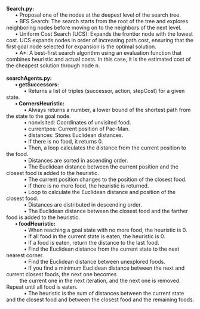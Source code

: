 **Search.py:** <br>
&nbsp;&nbsp;&nbsp;&nbsp;&nbsp;&nbsp;• Proposal one of the nodes at the deepest level of the search tree. <br>
&nbsp;&nbsp;&nbsp;&nbsp;&nbsp;&nbsp;• BFS Search: The search starts from the root of the tree and explores neighboring nodes
before moving on to the neighbors of the next level.  <br>
&nbsp;&nbsp;&nbsp;&nbsp;&nbsp;&nbsp;• Uniform Cost Search (UCS): Expands the frontier node with the lowest cost. UCS expands
nodes in order of increasing path cost, ensuring that the first goal node selected for
expansion is the optimal solution.  <br>
&nbsp;&nbsp;&nbsp;&nbsp;&nbsp;&nbsp;• A*: A best-first search algorithm using an evaluation function that combines heuristic and
actual costs. In this case, it is the estimated cost of the cheapest solution through node n.  <br>  <br>
**searchAgents.py:**  <br>
&nbsp;&nbsp;&nbsp;&nbsp;&nbsp;&nbsp;**• getSuccessors:**  <br>
&nbsp;&nbsp;&nbsp;&nbsp;&nbsp;&nbsp;&nbsp;&nbsp;&nbsp;&nbsp;&nbsp;&nbsp;• Returns a list of triples (successor, action, stepCost) for a given state.  <br>
&nbsp;&nbsp;&nbsp;&nbsp;&nbsp;&nbsp;**• CornersHeuristic:**  <br>
&nbsp;&nbsp;&nbsp;&nbsp;&nbsp;&nbsp;&nbsp;&nbsp;&nbsp;&nbsp;&nbsp;&nbsp;• Always returns a number, a lower bound of the shortest path from the state to the
goal node.  <br>
&nbsp;&nbsp;&nbsp;&nbsp;&nbsp;&nbsp;&nbsp;&nbsp;&nbsp;&nbsp;&nbsp;&nbsp;• nonvisited: Coordinates of unvisited food.  <br>
&nbsp;&nbsp;&nbsp;&nbsp;&nbsp;&nbsp;&nbsp;&nbsp;&nbsp;&nbsp;&nbsp;&nbsp;• currentpos: Current position of Pac-Man.  <br>
&nbsp;&nbsp;&nbsp;&nbsp;&nbsp;&nbsp;&nbsp;&nbsp;&nbsp;&nbsp;&nbsp;&nbsp;• distances: Stores Euclidean distances.  <br>
&nbsp;&nbsp;&nbsp;&nbsp;&nbsp;&nbsp;&nbsp;&nbsp;&nbsp;&nbsp;&nbsp;&nbsp;• If there is no food, it returns 0.  <br>
&nbsp;&nbsp;&nbsp;&nbsp;&nbsp;&nbsp;&nbsp;&nbsp;&nbsp;&nbsp;&nbsp;&nbsp;• Then, a loop calculates the distance from the current position to the food.  <br>
&nbsp;&nbsp;&nbsp;&nbsp;&nbsp;&nbsp;&nbsp;&nbsp;&nbsp;&nbsp;&nbsp;&nbsp;• Distances are sorted in ascending order.  <br>
&nbsp;&nbsp;&nbsp;&nbsp;&nbsp;&nbsp;&nbsp;&nbsp;&nbsp;&nbsp;&nbsp;&nbsp;• The Euclidean distance between the current position and the closest food is added to
the heuristic.  <br> 
&nbsp;&nbsp;&nbsp;&nbsp;&nbsp;&nbsp;&nbsp;&nbsp;&nbsp;&nbsp;&nbsp;&nbsp;• The current position changes to the position of the closest food.  <br>
&nbsp;&nbsp;&nbsp;&nbsp;&nbsp;&nbsp;&nbsp;&nbsp;&nbsp;&nbsp;&nbsp;&nbsp;• If there is no more food, the heuristic is returned.  <br>
&nbsp;&nbsp;&nbsp;&nbsp;&nbsp;&nbsp;&nbsp;&nbsp;&nbsp;&nbsp;&nbsp;&nbsp;• Loop to calculate the Euclidean distance and position of the closest food.  <br>
&nbsp;&nbsp;&nbsp;&nbsp;&nbsp;&nbsp;&nbsp;&nbsp;&nbsp;&nbsp;&nbsp;&nbsp;• Distances are distributed in descending order.  <br>
&nbsp;&nbsp;&nbsp;&nbsp;&nbsp;&nbsp;&nbsp;&nbsp;&nbsp;&nbsp;&nbsp;&nbsp;• The Euclidean distance between the closest food and the farther food is added to the
heuristic.  <br>
&nbsp;&nbsp;&nbsp;&nbsp;&nbsp;&nbsp;**• foodHeuristic:**  <br>
&nbsp;&nbsp;&nbsp;&nbsp;&nbsp;&nbsp;&nbsp;&nbsp;&nbsp;&nbsp;&nbsp;&nbsp;• When reaching a goal state with no more food, the heuristic is 0.  <br>
&nbsp;&nbsp;&nbsp;&nbsp;&nbsp;&nbsp;&nbsp;&nbsp;&nbsp;&nbsp;&nbsp;&nbsp;• If all food in the current state is eaten, the heuristic is 0.  <br>
&nbsp;&nbsp;&nbsp;&nbsp;&nbsp;&nbsp;&nbsp;&nbsp;&nbsp;&nbsp;&nbsp;&nbsp;• If a food is eaten, return the distance to the last food.  <br> 
&nbsp;&nbsp;&nbsp;&nbsp;&nbsp;&nbsp;&nbsp;&nbsp;&nbsp;&nbsp;&nbsp;&nbsp;• Find the Euclidean distance from the current state to the next nearest corner.  <br>
&nbsp;&nbsp;&nbsp;&nbsp;&nbsp;&nbsp;&nbsp;&nbsp;&nbsp;&nbsp;&nbsp;&nbsp;• Find the Euclidean distance between unexplored foods.  <br>
&nbsp;&nbsp;&nbsp;&nbsp;&nbsp;&nbsp;&nbsp;&nbsp;&nbsp;&nbsp;&nbsp;&nbsp;• If you find a minimum Euclidean distance between the next and current closest
foods, the next one becomes <br> &nbsp;&nbsp;&nbsp;&nbsp;&nbsp;&nbsp;&nbsp;&nbsp;&nbsp;the current one in the next iteration, and the next one is removed. Repeat until all food is eaten.  <br>
&nbsp;&nbsp;&nbsp;&nbsp;&nbsp;&nbsp;&nbsp;&nbsp;&nbsp;&nbsp;&nbsp;&nbsp;• The heuristic is the sum of distances between the current state and the closest food
and between the closest food and the remaining foods.  <br>
